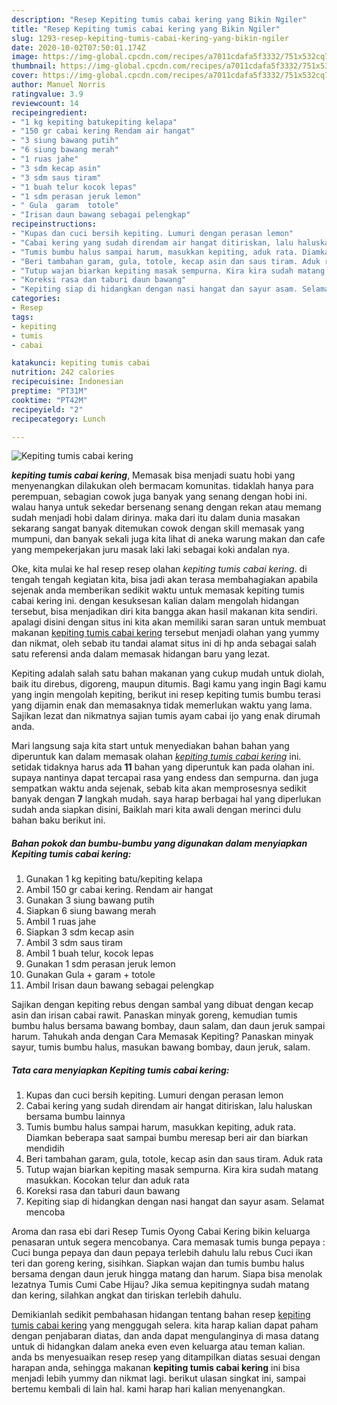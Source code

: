 ```yaml
---
description: "Resep Kepiting tumis cabai kering yang Bikin Ngiler"
title: "Resep Kepiting tumis cabai kering yang Bikin Ngiler"
slug: 1293-resep-kepiting-tumis-cabai-kering-yang-bikin-ngiler
date: 2020-10-02T07:50:01.174Z
image: https://img-global.cpcdn.com/recipes/a7011cdafa5f3332/751x532cq70/kepiting-tumis-cabai-kering-foto-resep-utama.jpg
thumbnail: https://img-global.cpcdn.com/recipes/a7011cdafa5f3332/751x532cq70/kepiting-tumis-cabai-kering-foto-resep-utama.jpg
cover: https://img-global.cpcdn.com/recipes/a7011cdafa5f3332/751x532cq70/kepiting-tumis-cabai-kering-foto-resep-utama.jpg
author: Manuel Norris
ratingvalue: 3.9
reviewcount: 14
recipeingredient:
- "1 kg kepiting batukepiting kelapa"
- "150 gr cabai kering Rendam air hangat"
- "3 siung bawang putih"
- "6 siung bawang merah"
- "1 ruas jahe"
- "3 sdm kecap asin"
- "3 sdm saus tiram"
- "1 buah telur kocok lepas"
- "1 sdm perasan jeruk lemon"
- " Gula  garam  totole"
- "Irisan daun bawang sebagai pelengkap"
recipeinstructions:
- "Kupas dan cuci bersih kepiting. Lumuri dengan perasan lemon"
- "Cabai kering yang sudah direndam air hangat ditiriskan, lalu haluskan bersama bumbu lainnya"
- "Tumis bumbu halus sampai harum, masukkan kepiting, aduk rata. Diamkan beberapa saat sampai bumbu meresap beri air dan biarkan mendidih"
- "Beri tambahan garam, gula, totole, kecap asin dan saus tiram. Aduk rata"
- "Tutup wajan biarkan kepiting masak sempurna. Kira kira sudah matang masukkan. Kocokan telur dan aduk rata"
- "Koreksi rasa dan taburi daun bawang"
- "Kepiting siap di hidangkan dengan nasi hangat dan sayur asam. Selamat mencoba"
categories:
- Resep
tags:
- kepiting
- tumis
- cabai

katakunci: kepiting tumis cabai 
nutrition: 242 calories
recipecuisine: Indonesian
preptime: "PT31M"
cooktime: "PT42M"
recipeyield: "2"
recipecategory: Lunch

---
```



![Kepiting tumis cabai kering](https://img-global.cpcdn.com/recipes/a7011cdafa5f3332/751x532cq70/kepiting-tumis-cabai-kering-foto-resep-utama.jpg)

<b><i>kepiting tumis cabai kering</i></b>, Memasak bisa menjadi suatu hobi yang menyenangkan dilakukan oleh bermacam komunitas. tidaklah hanya para perempuan, sebagian cowok juga banyak yang senang dengan hobi ini. walau hanya untuk sekedar bersenang senang dengan rekan atau memang sudah menjadi hobi dalam dirinya. maka dari itu dalam dunia masakan sekarang sangat banyak ditemukan cowok dengan skill memasak yang mumpuni, dan banyak sekali juga kita lihat di aneka warung makan dan cafe yang mempekerjakan juru masak laki laki sebagai koki andalan nya.

Oke, kita mulai ke hal resep resep olahan <i>kepiting tumis cabai kering</i>. di tengah tengah kegiatan kita, bisa jadi akan terasa membahagiakan apabila sejenak anda memberikan sedikit waktu untuk memasak kepiting tumis cabai kering ini. dengan kesuksesan kalian dalam mengolah hidangan tersebut, bisa menjadikan diri kita bangga akan hasil makanan kita sendiri. apalagi disini dengan situs ini kita akan memiliki saran saran untuk membuat makanan <u>kepiting tumis cabai kering</u> tersebut menjadi olahan yang yummy dan nikmat, oleh sebab itu tandai alamat situs ini di hp anda sebagai salah satu referensi anda dalam memasak hidangan baru yang lezat.

Kepiting adalah salah satu bahan makanan yang cukup mudah untuk diolah, baik itu direbus, digoreng, maupun ditumis. Bagi kamu yang ingin Bagi kamu yang ingin mengolah kepiting, berikut ini resep kepiting tumis bumbu terasi yang dijamin enak dan memasaknya tidak memerlukan waktu yang lama. Sajikan lezat dan nikmatnya sajian tumis ayam cabai ijo yang enak dirumah anda.


Mari langsung saja kita start untuk menyediakan bahan bahan yang diperuntuk kan dalam memasak olahan <u><i>kepiting tumis cabai kering</i></u> ini. setidak tidaknya harus ada <b>11</b> bahan yang diperuntuk kan pada olahan ini. supaya nantinya dapat tercapai rasa yang endess dan sempurna. dan juga sempatkan waktu anda sejenak, sebab kita akan memprosesnya sedikit banyak dengan <b>7</b> langkah mudah. saya harap berbagai hal yang diperlukan sudah anda siapkan disini, Baiklah mari kita awali dengan merinci dulu bahan baku berikut ini.

<!--inarticleads1-->

##### Bahan pokok dan bumbu-bumbu yang digunakan dalam menyiapkan Kepiting tumis cabai kering:

1. Gunakan 1 kg kepiting batu/kepiting kelapa
1. Ambil 150 gr cabai kering. Rendam air hangat
1. Gunakan 3 siung bawang putih
1. Siapkan 6 siung bawang merah
1. Ambil 1 ruas jahe
1. Siapkan 3 sdm kecap asin
1. Ambil 3 sdm saus tiram
1. Ambil 1 buah telur, kocok lepas
1. Gunakan 1 sdm perasan jeruk lemon
1. Gunakan  Gula + garam + totole
1. Ambil Irisan daun bawang sebagai pelengkap


Sajikan dengan kepiting rebus dengan sambal yang dibuat dengan kecap asin dan irisan cabai rawit. Panaskan minyak goreng, kemudian tumis bumbu halus bersama bawang bombay, daun salam, dan daun jeruk sampai harum. Tahukah anda dengan Cara Memasak Kepiting? Panaskan minyak sayur, tumis bumbu halus, masukan bawang bombay, daun jeruk, salam. 

<!--inarticleads2-->

##### Tata cara menyiapkan Kepiting tumis cabai kering:

1. Kupas dan cuci bersih kepiting. Lumuri dengan perasan lemon
1. Cabai kering yang sudah direndam air hangat ditiriskan, lalu haluskan bersama bumbu lainnya
1. Tumis bumbu halus sampai harum, masukkan kepiting, aduk rata. Diamkan beberapa saat sampai bumbu meresap beri air dan biarkan mendidih
1. Beri tambahan garam, gula, totole, kecap asin dan saus tiram. Aduk rata
1. Tutup wajan biarkan kepiting masak sempurna. Kira kira sudah matang masukkan. Kocokan telur dan aduk rata
1. Koreksi rasa dan taburi daun bawang
1. Kepiting siap di hidangkan dengan nasi hangat dan sayur asam. Selamat mencoba


Aroma dan rasa ebi dari Resep Tumis Oyong Cabai Kering bikin keluarga penasaran untuk segera mencobanya. Cara memasak tumis bunga pepaya : Cuci bunga pepaya dan daun pepaya terlebih dahulu lalu rebus Cuci ikan teri dan goreng kering, sisihkan. Siapkan wajan dan tumis bumbu halus bersama dengan daun jeruk hingga matang dan harum. Siapa bisa menolak lezatnya Tumis Cumi Cabe Hijau? Jika semua kepitingnya sudah matang dan kering, silahkan angkat dan tiriskan terlebih dahulu. 

Demikianlah sedikit pembahasan hidangan tentang bahan resep <u>kepiting tumis cabai kering</u> yang menggugah selera. kita harap kalian dapat paham dengan penjabaran diatas, dan anda dapat mengulanginya di masa datang untuk di hidangkan dalam aneka even even keluarga atau teman kalian. anda bs menyesuaikan resep resep yang ditampilkan diatas sesuai dengan harapan anda, sehingga makanan <b>kepiting tumis cabai kering</b> ini bisa menjadi lebih yummy dan nikmat lagi. berikut ulasan singkat ini, sampai bertemu kembali di lain hal. kami harap hari kalian menyenangkan.
